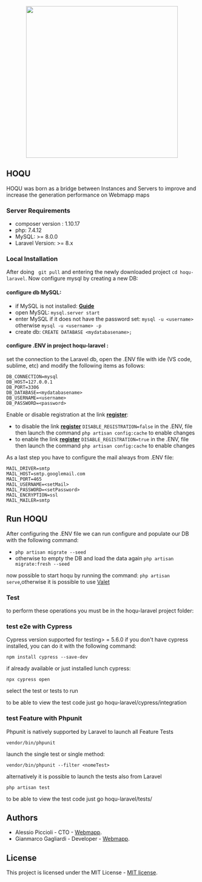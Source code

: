<p align="center"><a href="https://laravel.com" target="_blank"><img src="https://webmapp.it/wp-content/uploads/2016/07/webamapp-logo-1.png" width="400"></a></p>

## HOQU
HOQU was born as a bridge between Instances and Servers to improve and increase the generation performance on Webmapp maps 


### Server Requirements 
- composer version : 1.10.17
- php: 7.4.12
- MySQL: >= 8.0.0
- Laravel Version: >= 8.x

### Local Installation
After doing ``` git pull``` and entering the newly downloaded project  ```cd hoqu-laravel```. Now configure mysql by creating a new DB:

#### configure db MySQL:
- if MySQL is not installed: **[Guide](https://flaviocopes.com/mysql-how-to-install)**
- open MySQL: ```mysql.server start```
- enter MySQL if it does not have the password set: ```mysql -u <username>``` otherwise ```mysql -u <username> -p```
- create db: ```CREATE DATABASE <mydatabasename>;```

#### configure .ENV in project hoqu-laravel :
set the connection to the Laravel db, open the .ENV file with ide (VS code, sublime, etc) and modify the following items as follows:
```
DB_CONNECTION=mysql
DB_HOST=127.0.0.1
DB_PORT=3306
DB_DATABASE=<mydatabasename>
DB_USERNAME=<username>
DB_PASSWORD=<password>
```

Enable or disable registration at the link **[register](http://hoqu-laravel.test/register)**:
- to disable the link **[register](http://hoqu-laravel.test/register)** ```DISABLE_REGISTRATION=false``` in the .ENV,  file then launch the command ```php artisan config:cache``` to enable changes
- to enable the link **[register](http://hoqu-laravel.test/register)** ```DISABLE_REGISTRATION=true``` in the .ENV,  file then launch the command ```php artisan config:cache``` to enable changes

As a last step you have to configure the mail always from .ENV file:
```
MAIL_DRIVER=smtp
MAIL_HOST=smtp.googlemail.com
MAIL_PORT=465
MAIL_USERNAME=<setMail>
MAIL_PASSWORD=<setPassword>
MAIL_ENCRYPTION=ssl
MAIL_MAILER=smtp
```

## Run HOQU

After configuring the .ENV file we can run configure and populate our DB with the following command:
- ```php artisan migrate --seed``` 
- otherwise to empty the DB and load the data again ```php artisan migrate:fresh --seed```

now possible to start hoqu by running the command: ```php artisan serve```,otherwise it is possible to use [Valet](https://opensource.org/licenses/MIT)

### Test 
to perform these operations you must be in the hoqu-laravel project folder:

### test e2e with Cypress 
Cypress version supported for testing> = 5.6.0
if you don't have cypress installed, you can do it with the following command:
```
npm install cypress --save-dev
```
if already available or just installed lunch cypress:

```
npx cypress open
```
select the test or tests to run

to be able to view the test code just go hoqu-laravel/cypress/integration

### test Feature with Phpunit 
Phpunit is natively supported by Laravel
to launch all Feature Tests
```
vendor/bin/phpunit
```
launch the single test or single method:
```
vendor/bin/phpunit --filter <nomeTest>
```
alternatively it is possible to launch the tests also from Laravel
```
php artisan test
```
to be able to view the test code just go hoqu-laravel/tests/

## Authors

 - Alessio Piccioli - CTO - [Webmapp](https://github.com/piccioli).
 - Gianmarco Gagliardi - Developer - [Webmapp](https://github.com/gianmarxWebmapp).

## License

This project is licensed under the MIT License - [MIT license](https://opensource.org/licenses/MIT).
